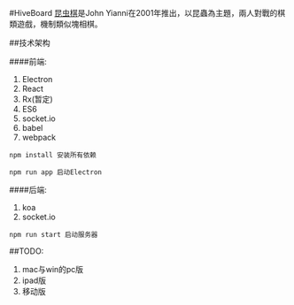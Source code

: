 #HiveBoard
[昆虫棋](https://zh.wikipedia.org/zh/%E6%98%86%E8%9F%B2%E6%A3%8B)是John Yianni在2001年推出，以昆蟲為主題，兩人對戰的棋類遊戲，機制類似塊相棋。

##技术架构

####前端:
1. Electron
2. React
3. Rx(暂定)
4. ES6
5. socket.io
6. babel
7. webpack

`npm install 安装所有依赖`

`npm run app 启动Electron`

####后端:
1. koa
2. socket.io

`npm run start 启动服务器`

##TODO:

1. mac与win的pc版
2. ipad版
3. 移动版